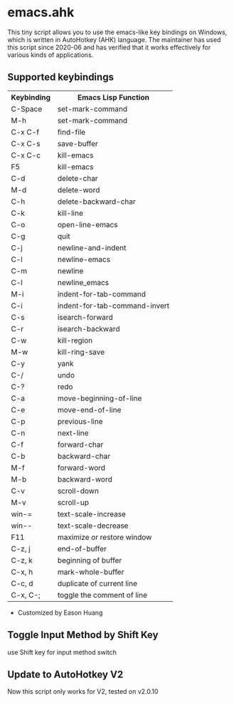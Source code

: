 # emacs.ahk
This tiny script allows you to use the emacs-like key bindings on Windows, which is written in AutoHotkey (AHK) language. The maintainer has used this script since 2020-06 and has verified that it works effectively for various kinds of applications.

## Supported keybindings
<table>
  <tr>
    <th>Keybinding</th>
    <th>Emacs Lisp Function</th>
  </tr>
<tr>
<td>C-Space</td>
<td>set-mark-command</td>
</tr>
<tr>
<td>M-h</td>
<td>set-mark-command</td>
</tr>
<tr>
<td>C-x C-f</td>
<td>find-file</td>
</tr>
<tr>
<td>C-x C-s</td>
<td>save-buffer</td>
</tr>
<tr>
<td>C-x C-c</td>
<td>kill-emacs</td>
</tr>
<tr>
<td>F5</td>
<td>kill-emacs</td>
</tr>
<tr>
<td>C-d</td>
<td>delete-char</td>
</tr>
<tr>
<td>M-d</td>
<td>delete-word</td>
</tr>
<tr>
<td>C-h</td>
<td>delete-backward-char</td>
</tr>
<tr>
<td>C-k</td>
<td>kill-line</td>
</tr>
<tr>
<td>C-o</td>
<td>open-line-emacs</td>
</tr>
<tr>
<td>C-g</td>
<td>quit</td>
</tr>
<tr>
<td>C-j</td>
<td>newline-and-indent</td>
</tr>
<tr>
<td>C-l</td>
<td>newline-emacs</td>
</tr>
<tr>
<td>C-m</td>
<td>newline</td>
</tr>
<tr>
<td>C-l</td>
<td>newline_emacs</td>
</tr>
<tr>
<td>M-i</td>
<td>indent-for-tab-command</td>
</tr>
<tr>
<td>C-i</td>
<td>indent-for-tab-command-invert</td>
</tr>
<tr>
<td>C-s</td>
<td>isearch-forward</td>
</tr>
<tr>
<td>C-r</td>
<td>isearch-backward</td>
</tr>
<tr>
<td>C-w</td>
<td>kill-region</td>
</tr>
<tr>
<td>M-w</td>
<td>kill-ring-save</td>
</tr>
<tr>
<td>C-y</td>
<td>yank</td>
</tr>
<tr>
<td>C-/</td>
<td>undo</td>
</tr>
<tr>
<td>C-?</td>
<td>redo</td>
</tr>
<tr>
<td>C-a</td>
<td>move-beginning-of-line</td>
</tr>
<tr>
<td>C-e</td>
<td>move-end-of-line</td>
</tr>
<tr>
<td>C-p</td>
<td>previous-line</td>
</tr>
<tr>
<td>C-n</td>
<td>next-line</td>
</tr>
<tr>
<td>C-f</td>
<td>forward-char</td>
</tr>
<tr>
<td>C-b</td>
<td>backward-char</td>
</tr>
<tr>
<td>M-f</td>
<td>forward-word</td>
</tr>
<tr>
<td>M-b</td>
<td>backward-word</td>
</tr>
<tr>
<td>C-v</td>
<td>scroll-down</td>
</tr>
<tr>
<td>M-v</td>
<td>scroll-up</td>
</tr>
<tr>
<td>win-=</td>
<td>text-scale-increase</td>
</tr>
<tr>
<td>win--</td>
<td>text-scale-decrease</td>
</tr>
<tr>
<td>F11</td>
<td>maximize or restore window</td>
</tr>
<tr>
<td>C-z, j</td>
<td>end-of-buffer</td>
</tr>
<tr>
<td>C-z, k</td>
<td>beginning of buffer</td>
</tr>
<tr>
<td>C-x, h</td>
<td>mark-whole-buffer</td>
</tr>
<tr>
<td>C-c, d</td>
<td>duplicate of current line</td>
</tr>
<tr>
<td>C-x, C-;</td>
<td>toggle the comment of line</td>
</tr>
</table>

* Customized by Eason Huang
## Toggle Input Method by Shift Key
use Shift key for input method switch

## Update to AutoHotkey V2
Now this script only works for V2, tested on v2.0.10
